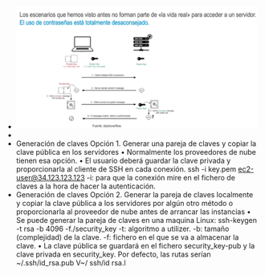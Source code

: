 - ![ScreenShot Tool -20240604192637.png](../assets/ScreenShot_Tool_-20240604192637_1717543631157_0.png)
-
- Generación de claves
  Opción 1. Generar una pareja de claves y copiar la clave pública en los servidores
  • Normalmente los proveedores de nube tienen esa opción.
  • El usuario deberá guardar la clave privada y proporcionarla al cliente de SSH en cada
  conexión.
  ssh -i key.pem ec2-user@34.123.123.123
  -i: para que la conexión mire en el fichero de claves a la hora de hacer
  la autenticación.
- Generación de claves
  Opción 2. Generar la pareja de claves localmente y copiar la clave pública a los servidores por
  algún otro método o proporcionarla al proveedor de nube antes de arrancar las instancias
  • Se puede generar la pareja de claves en una maquina Linux:
  ssh-keygen -t rsa -b 4096 -f./security_key
  -t: algoritmo a utilizer.
  -b: tamaño (complejidad) de la clave.
  -f: fichero en el que se va a almacenar la clave.
  • La clave pública se guardará en el fichero security_key-pub y la clave
  privada en security_key. Por defecto, las rutas serían ~/.ssh/id_rsa.pub
  V~/ ssh/id rsa.l